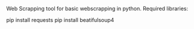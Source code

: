 Web Scrapping tool for basic webscrapping in python.
Required libraries:

pip install requests
pip install beatifulsoup4
